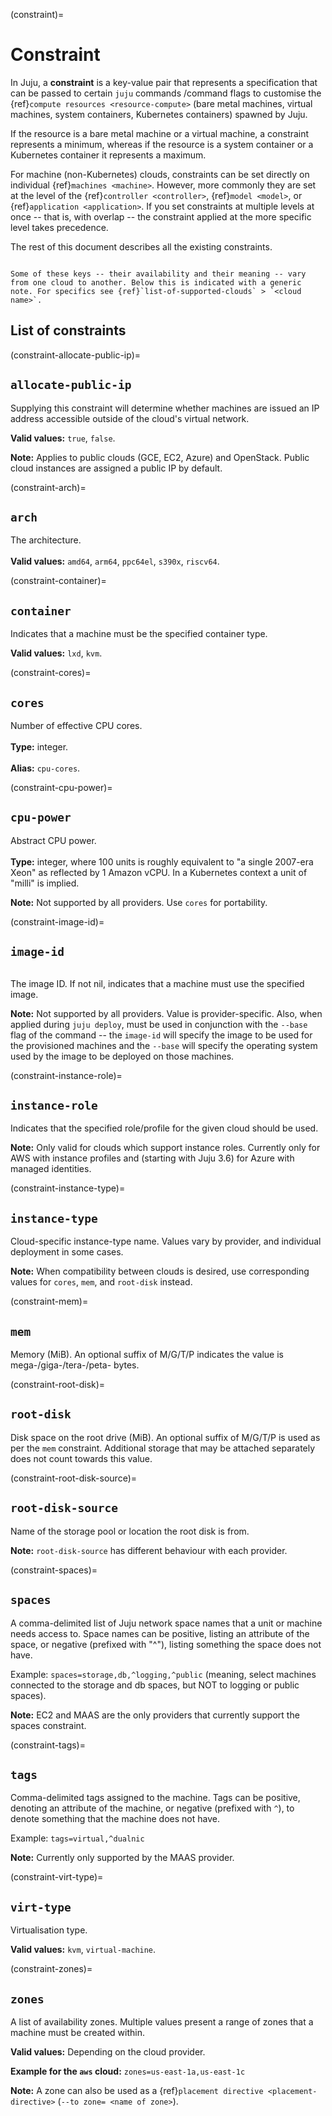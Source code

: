 (constraint)=
# Constraint

In Juju, a **constraint** is a key-value pair that represents a specification that can be passed to certain `juju` commands /command flags to customise the {ref}`compute resources <resource-compute>` (bare metal machines, virtual machines, system containers, Kubernetes containers) spawned by Juju.

If the resource is a bare metal machine or a virtual machine, a constraint represents a minimum, whereas if the resource is a system container or a Kubernetes container it represents a maximum.

For machine (non-Kubernetes) clouds, constraints can be set directly on individual {ref}`machines <machine>`. However, more commonly they are set at the level of the {ref}`controller <controller>`, {ref}`model <model>`, or {ref}`application <application>`. If you set constraints at multiple levels at once -- that is, with overlap -- the constraint applied at the more specific level takes precedence.

The rest of this document describes all the existing constraints.

```{caution}

Some of these keys -- their availability and their meaning -- vary from one cloud to another. Below this is indicated with a generic note. For specifics see {ref}`list-of-supported-clouds` > `<cloud name>`.

```

<!--
A constraint is a specification that operators indicate to Juju. When adding units, Juju attempts to use the smallest instance type on the cloud that satisfies all of the constraints.

Constraints are not specific to individual machines, but the whole application. Constraints can also be applied during the bootstrap process.
-->


<!--FROM THE ABOUT DOC. TODO: INTEGRATE ABOVE.
<a href="#heading--introduction"><h2 id="heading--introduction">Introduction</h2></a>

A *constraint* is a user-defined hardware specification for a machine that is spawned by Juju. There are  in all ten types of constraints, with the most common ones being `mem`, `cores`, `root-disk`, and `arch`. The definitive constraint resource is found on the https://juju.is/docs/olm/constraints-reference page.

Several noteworthy constraint characteristics:

-   A constraint can be specified whenever a new machine is spawned with the command `bootstrap`, `deploy`, or `add-machine`.
-   Some constraints are only supported by certain clouds.
-   When used with `deploy`, the constraint becomes the application's default constraint.
-   Multiple constraints are logically ANDs (i.e., the machine must satisfy all constraints).
-   When used in conjunction with a placement directive (the `--to` option), the placement directive takes precedence.
-->

## List of constraints

<!--Source: https://github.com/juju/juju/blob/develop/core/constraints/constraints.go#L23 -->

(constraint-allocate-public-ip)=
## `allocate-public-ip`

Supplying this constraint will determine whether machines are issued an IP address accessible outside of the cloud's virtual network.  <p> **Valid values:** `true`, `false`. <p> **Note:** Applies to public clouds (GCE, EC2, Azure) and OpenStack. Public cloud instances are assigned a public IP by default.

(constraint-arch)=
## `arch`

The architecture. <br> <br>**Valid values:** `amd64`, `arm64`, `ppc64el`, `s390x`, `riscv64`.

(constraint-container)=
## `container`

Indicates that a machine must be the specified container type. <p> **Valid values:** `lxd`, `kvm`.

(constraint-cores)=
## `cores`

Number of effective CPU cores. <br> <br> **Type:** integer. <br> <br> **Alias:** `cpu-cores`.

(constraint-cpu-power)=
## `cpu-power`
Abstract CPU power. <br> <br> **Type:** integer, where 100 units is roughly equivalent to "a single 2007-era Xeon" as reflected by 1 Amazon vCPU. In a Kubernetes context a unit of "milli" is implied. <p> **Note:** Not supported by all providers. Use `cores` for portability.

(constraint-image-id)=
## `image-id`

```{versionadded} 3.2.0
```

The image ID. If not nil, indicates that a machine must use the specified image.

**Note:** Not supported by all providers. Value is provider-specific.  Also, when applied during `juju deploy`, must be used in conjunction with the `--base` flag of the command -- the `image-id` will specify the image to be used for the provisioned machines and the `--base` will specify the operating system  used by the image to be deployed on those machines.

(constraint-instance-role)=
## `instance-role`

Indicates that the specified role/profile for the given cloud should be used.  <p> **Note:** Only valid for clouds which support instance roles. Currently only for AWS with instance profiles and (starting with Juju 3.6) for Azure with managed identities.

(constraint-instance-type)=
## `instance-type`

Cloud-specific instance-type name. Values vary by provider, and individual deployment in some cases. <p> **Note:** When compatibility between clouds is desired, use corresponding values for `cores`, `mem`, and `root-disk` instead.

(constraint-mem)=
## `mem`

Memory (MiB). An optional suffix of M/G/T/P indicates the value is mega-/giga-/tera-/peta- bytes.

(constraint-root-disk)=
## `root-disk`

Disk space on the root drive (MiB). An optional suffix of M/G/T/P is used as per the `mem` constraint. Additional storage that may be attached separately does not count towards this value.

(constraint-root-disk-source)=
## `root-disk-source`

Name of the storage pool or location the root disk is from. <p> **Note:** `root-disk-source` has different behaviour with each provider.

(constraint-spaces)=
## `spaces`

A comma-delimited list of Juju network space names that a unit or machine needs access to. Space names can be positive, listing an attribute of the space, or negative (prefixed with "^"), listing something the space does not have. <p> Example: `spaces=storage,db,^logging,^public` (meaning, select machines connected to the storage and db spaces, but NOT to logging or public spaces). <p> **Note:** EC2 and MAAS are the only providers that currently support the spaces constraint.

(constraint-tags)=
## `tags`

Comma-delimited tags assigned to the machine. Tags can be positive, denoting an attribute of the machine, or negative (prefixed with `^`), to denote something that the machine does not have. <p> Example: `tags=virtual,^dualnic` <p> **Note:** Currently only supported by the MAAS provider.

(constraint-virt-type)=
## `virt-type`

Virtualisation type. <p> **Valid values:** `kvm`, `virtual-machine`.

(constraint-zones)=
## `zones`

A list of availability zones.  Multiple values present a range of zones that a machine must be created within. <p> **Valid values:** Depending on the cloud provider. <p> **Example for the `aws` cloud:** `zones=us-east-1a,us-east-1c` <p> **Note:** A zone can also be used as a {ref}`placement directive <placement-directive>` (`--to zone= <name of zone>`).




<!-- THIS CONTENT IS MOVED TO THE CLOUD-SPECIFIC DOCS:
<a href="#heading--cloud-differences"><h2 id="heading--cloud-differences">Cloud differences</h2></a>


Constraints cannot be applied towards a backing cloud in an agnostic way. That is, a particular cloud type may support some constraints but not others. Also, even if two clouds support a constraint, sometimes the constraint **value** may work with one cloud but not with the other. The list below addresses the situation.

<a href="#heading--azure"><h3 id="heading--azure">Azure</h3></a>


- Unsupported: [cpu-power, tags, virt-type]
- Valid values: arch=[amd64]; instance-type=[defined on the cloud]
- Conflicting constraints: [instance-type] vs [mem, cores, arch]
```{note}
**Note:** `root-disk-source` is the juju storage pool for the root disk. By specifying a storage pool, the root disk can be configured to use encryption.
```


<a href="#heading--ec2"><h3 id="heading--ec2">EC2</h3></a>

- Unsupported: [tags, virt-type, allocate-public-ip]
- Valid values: instance-type=[defined on the cloud]
- Conflicting constraints: [instance-type] vs [mem, cores, cpu-power]

```{note}
**Note:** `root-disk-source` is the juju storage pool for the root disk. By specifying a storage pool, the root disk can be configured to use encryption.
```

<a href="#heading--gce"><h3 id="heading--gce">GCE</h3></a>


- Unsupported: [tags, virt-type, root-disk-source]
- Valid values: instance-type=[defined on the cloud]
- Conflicting constraints: [instance-type] vs [arch, cores, cpu-power, mem]

<a href="#heading--kubernetes"><h3 id="heading--kubernetes">Kubernetes</h3></a>


- Unsupported: [cores, virt-type, container,  instance-type, spaces, allocate-public-ip, root-disk-source]
- Non-standard: cpu-power=100 is 1/10 of a core. **cpu-power** is measured in millicores as defined by Kubernetes.

<a href="#heading--lxd"><h3 id="heading--lxd">LXD</h3></a>


- Unsupported: [cpu-power, tags, virt-type, container, allocate-public-ip]
- Valid values: arch=[host arch]

```{note}
**Note:** `root-disk-source` is the LXD storage pool for the root disk. The default LXD storage pool is used if root-disk-source is not specified.
```

<a href="#heading--maas"><h3 id="heading--maas">MAAS</h3></a>


- Unsupported: [cpu-power, instance-type, virt-type, allocate-public-ip, root-disk-source]
- Valid values: arch=[defined on the cloud]

<a href="#heading--manual"><h3 id="heading--manual">Manual</h3></a>


- Unsupported: [cpu-power, instance-type, tags, virt-type, allocate-public-ip, root-disk-source]
- Valid values: arch=[for controller - host arch; for other machine - arch from machine hardware]

<a href="#heading--oracle"><h3 id="heading--oracle">Oracle</h3></a>


- Unsupported: [tags, virt-type, container, root-disk-source]
- Valid values: arch=[amd64]

<a href="#heading--openstack"><h3 id="heading--openstack">OpenStack</h3></a>


- Unsupported: [tags, cpu-power]
- Valid values: instance-type=[defined on the cloud]; virt-type=[kvm,lxd]
- Conflicting constraints: [instance-type] vs [mem, root-disk, cores]

```{note}
**Note:** `root-disk-source` is either "local" or "volume"
```

<a href="#heading--vsphere"><h3 id="heading--vsphere">vSphere</h3></a>

- Unsupported: [tags, virt-type, allocate-public-ip]
- Valid values: arch=[amd64, i386]

```{note}
**Note:** `root-disk-source` is the datastore for the root disk
```





<a href="#heading--clouds-and-constraints"><h2 id="heading--clouds-and-constraints">Clouds and constraints</h2></a>


In the ideal case, you stipulate a constraint when deploying an application and the backing cloud provides a machine with those exact resources. In the majority of cases, however, default constraints may have already been set (at various levels) and the cloud may be unable to supply those exact resources.

When the backing cloud is unable to precisely satisfy a constraint, the resulting system's resources will exceed the constraint-defined minimum. However, if the cloud cannot satisfy a constraint at all, then an error will be emitted and a machine will not be provisioned.

<a href="#heading--constraints-and-lxd-containers"><h3 id="heading--constraints-and-lxd-containers">Constraints and LXD containers</h3></a>


Constraints can be applied to LXD containers either when they're running directly upon a LXD cloud type or when hosted on a Juju machine (residing on any cloud type). **However, with containers, constraints are interpreted as resource maximums as opposed to minimums.**

In the absence of constraints, a container will, by default, have access to **all** of the underlying system's resources.

LXD constraints also honour instance type names from either [AWS](https://github.com/dustinkirkland/instance-type/blob/master/yaml/aws.yaml), [Azure](https://github.com/dustinkirkland/instance-type/blob/master/yaml/azure.yaml), or [GCE](https://github.com/dustinkirkland/instance-type/blob/master/yaml/gce.yaml) (e.g., AWS type `t2.micro` maps to 1 CPU and 1 GiB of memory). When used in combination with specific CPU/MEM constraints, the latter values will override the corresponding instance type values.

<a id="constraints-and-kubernetes"></a>
<a href="#heading--constraints-and-kubernetes"><h3 id="heading--constraints-and-kubernetes">Constraints and Kubernetes</h3></a>


Constraints in Kubernetes models control the resource requests and limits on the pods spawned as a result of deploying an application.

```{important}

Memory and CPU constraints on sidecar charms currently only represent requests used by Kubernetes for scheduling, and don't set
limits and requests separately on each container. This deficiency is tracked under bug [LP1919976](https://bugs.launchpad.net/juju/+bug/1919976).

```

-->


